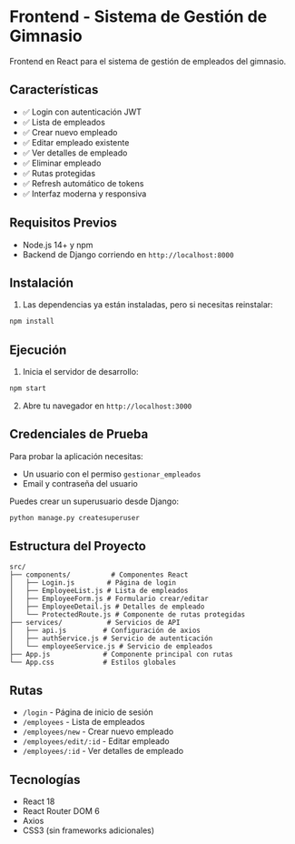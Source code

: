 # Frontend - Sistema de Gestión de Gimnasio

Frontend en React para el sistema de gestión de empleados del gimnasio.

## Características

- ✅ Login con autenticación JWT
- ✅ Lista de empleados
- ✅ Crear nuevo empleado
- ✅ Editar empleado existente
- ✅ Ver detalles de empleado
- ✅ Eliminar empleado
- ✅ Rutas protegidas
- ✅ Refresh automático de tokens
- ✅ Interfaz moderna y responsiva

## Requisitos Previos

- Node.js 14+ y npm
- Backend de Django corriendo en `http://localhost:8000`

## Instalación

1. Las dependencias ya están instaladas, pero si necesitas reinstalar:

```bash
npm install
```

## Ejecución

1. Inicia el servidor de desarrollo:

```bash
npm start
```

2. Abre tu navegador en `http://localhost:3000`

## Credenciales de Prueba

Para probar la aplicación necesitas:
- Un usuario con el permiso `gestionar_empleados`
- Email y contraseña del usuario

Puedes crear un superusuario desde Django:
```bash
python manage.py createsuperuser
```

## Estructura del Proyecto

```
src/
├── components/          # Componentes React
│   ├── Login.js        # Página de login
│   ├── EmployeeList.js # Lista de empleados
│   ├── EmployeeForm.js # Formulario crear/editar
│   ├── EmployeeDetail.js # Detalles de empleado
│   └── ProtectedRoute.js # Componente de rutas protegidas
├── services/           # Servicios de API
│   ├── api.js         # Configuración de axios
│   ├── authService.js # Servicio de autenticación
│   └── employeeService.js # Servicio de empleados
├── App.js             # Componente principal con rutas
└── App.css            # Estilos globales
```

## Rutas

- `/login` - Página de inicio de sesión
- `/employees` - Lista de empleados
- `/employees/new` - Crear nuevo empleado
- `/employees/edit/:id` - Editar empleado
- `/employees/:id` - Ver detalles de empleado

## Tecnologías

- React 18
- React Router DOM 6
- Axios
- CSS3 (sin frameworks adicionales)
